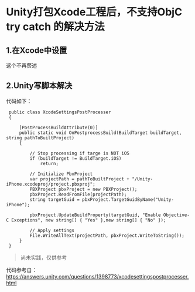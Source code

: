 # Unity打包Xcode工程后，不支持ObjC try catch 的解决方法

## 1.在Xcode中设置

这个不再赘述

## 2.Unity写脚本解决

代码如下：

```
 public class XcodeSettingsPostProcesser
 {
 
     [PostProcessBuildAttribute(0)]
     public static void OnPostprocessBuild(BuildTarget buildTarget, string pathToBuiltProject)
     {
 
         // Stop processing if targe is NOT iOS
         if (buildTarget != BuildTarget.iOS)
             return;
 
         // Initialize PbxProject
         var projectPath = pathToBuiltProject + "/Unity-iPhone.xcodeproj/project.pbxproj";
         PBXProject pbxProject = new PBXProject();
         pbxProject.ReadFromFile(projectPath);
         string targetGuid = pbxProject.TargetGuidByName("Unity-iPhone");
 
         pbxProject.UpdateBuildProperty(targetGuid, "Enable Objective-C Exceptions", new string[] { "Yes" },new string[] { "No" });
 
         // Apply settings
         File.WriteAllText(projectPath, pbxProject.WriteToString());
     }
 }
```

> 尚未实践，仅供参考

代码参考自：https://answers.unity.com/questions/1398773/xcodesettingspostprocesser.html

